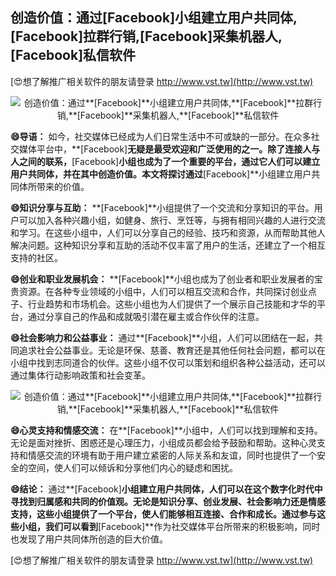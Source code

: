 ## **创造价值：通过**[Facebook]**小组建立用户共同体,**[Facebook]**拉群行销,**[Facebook]**采集机器人,**[Facebook]**私信软件**

[😍想了解推广相关软件的朋友请登录 http://www.vst.tw](http://www.vst.tw)

 <center><img src="https://vst.tw/MP4/tuiguang/png/2.png" alt="创造价值：通过**[Facebook]**小组建立用户共同体,**[Facebook]**拉群行销,**[Facebook]**采集机器人,**[Facebook]**私信软件"></center>

**😄导语：**
如今，社交媒体已经成为人们日常生活中不可或缺的一部分。在众多社交媒体平台中，**[Facebook]**无疑是最受欢迎和广泛使用的之一。除了连接人与人之间的联系，**[Facebook]**小组也成为了一个重要的平台，通过它人们可以建立用户共同体，并在其中创造价值。本文将探讨通过**[Facebook]**小组建立用户共同体所带来的价值。

**😄知识分享与互助：**
**[Facebook]**小组提供了一个交流和分享知识的平台。用户可以加入各种兴趣小组，如健身、旅行、烹饪等，与拥有相同兴趣的人进行交流和学习。在这些小组中，人们可以分享自己的经验、技巧和资源，从而帮助其他人解决问题。这种知识分享和互助的活动不仅丰富了用户的生活，还建立了一个相互支持的社区。

**😄创业和职业发展机会：**
**[Facebook]**小组也成为了创业者和职业发展者的宝贵资源。在各种专业领域的小组中，人们可以相互交流和合作，共同探讨创业点子、行业趋势和市场机会。这些小组也为人们提供了一个展示自己技能和才华的平台，通过分享自己的作品和成就吸引潜在雇主或合作伙伴的注意。

**😄社会影响力和公益事业：**
通过**[Facebook]**小组，人们可以团结在一起，共同追求社会公益事业。无论是环保、慈善、教育还是其他任何社会问题，都可以在小组中找到志同道合的伙伴。这些小组不仅可以策划和组织各种公益活动，还可以通过集体行动影响政策和社会变革。

 <center><img src="https://vst.tw/MP4/tuiguang/png/7.png" alt="创造价值：通过**[Facebook]**小组建立用户共同体,**[Facebook]**拉群行销,**[Facebook]**采集机器人,**[Facebook]**私信软件"></center>

**😄心灵支持和情感交流：**
在**[Facebook]**小组中，人们可以找到理解和支持。无论是面对挫折、困惑还是心理压力，小组成员都会给予鼓励和帮助。这种心灵支持和情感交流的环境有助于用户建立紧密的人际关系和友谊，同时也提供了一个安全的空间，使人们可以倾诉和分享他们内心的疑虑和困扰。

**😄结论：**
通过**[Facebook]**小组建立用户共同体，人们可以在这个数字化时代中寻找到归属感和共同的价值观。无论是知识分享、创业发展、社会影响力还是情感支持，这些小组提供了一个平台，使人们能够相互连接、合作和成长。通过参与这些小组，我们可以看到**[Facebook]**作为社交媒体平台所带来的积极影响，同时也发现了用户共同体所创造的巨大价值。

[😍想了解推广相关软件的朋友请登录 http://www.vst.tw](http://www.vst.tw)



